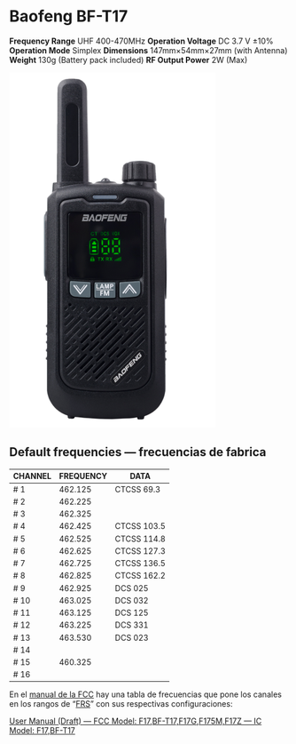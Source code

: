 # Baofeng BF-T17

**Frequency Range** UHF 400-470MHz
**Operation Voltage** DC 3.7 V ±10%
**Operation Mode** Simplex
**Dimensions** 147mm×54mm×27mm (with Antenna)
**Weight** 130g (Battery pack included)
**RF Output Power** 2W (Max)

![baofeng_bf-t17.png](baofeng_bf-t17.png)

## Default frequencies — frecuencias de fabrica

| CHANNEL | FREQUENCY | DATA |
| --- | --- | --- |
| # 1 | 462.125  | CTCSS 69.3 |
| # 2 | 462.225 |  |
| # 3 | 462.325 |  |
| # 4 | 462.425 | CTCSS 103.5 |
| # 5 | 462.525 | CTCSS 114.8 |
| # 6 | 462.625 |  CTCSS 127.3 |
| # 7 | 462.725 | CTCSS 136.5 |
| # 8 | 462.825 | CTCSS 162.2 |
| # 9 | 462.925  | DCS 025 |
| # 10 | 463.025 | DCS 032 |
| # 11 | 463.125 | DCS 125 |
| # 12 | 463.225 | DCS 331 |
| # 13 | 463.530 | DCS 023 |
| # 14 |  |  |
| # 15 | 460.325 |  |
| # 16 |  |  |

En el [manual de la FCC](https://fcc.report/FCC-ID/2AJGM-F17/4759426.pdf) hay una tabla de frecuencias que pone los canales en los rangos de “[FRS](https://es.wikipedia.org/wiki/Family_Radio_Service)” con sus respectivas configuraciones:

[User Manual (Draft) — FCC Model: F17,BF-T17,F17G,F175M,F17Z — IC Model: F17,BF-T17](https://fcc.report/FCC-ID/2AJGM-F17/4759426.pdf)
